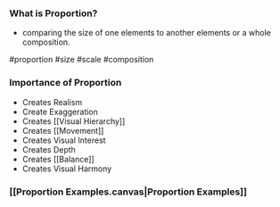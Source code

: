 ### What is Proportion?
- comparing the size of one elements to another elements or a whole composition.

#proportion #size #scale #composition

### Importance of Proportion
- Creates Realism
- Create Exaggeration
- Creates [[Visual Hierarchy]]
- Creates [[Movement]]
- Creates Visual Interest
- Creates Depth
- Creates [[Balance]]
- Creates Visual Harmony

### [[Proportion Examples.canvas|Proportion Examples]]